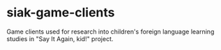 # siak-game-clients
Game clients used for research into children's foreign language learning studies in "Say It Again, kid!" project.
